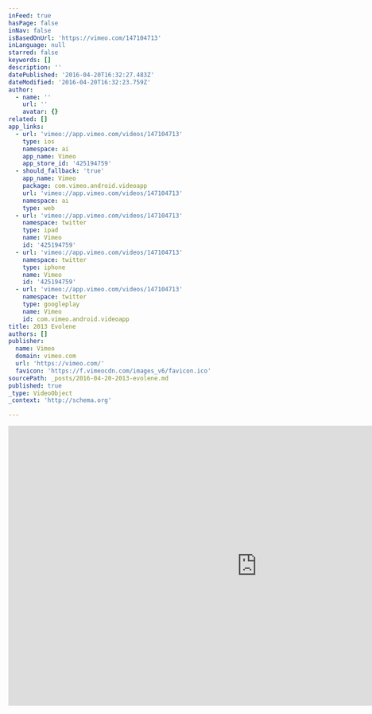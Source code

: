 ```yaml
---
inFeed: true
hasPage: false
inNav: false
isBasedOnUrl: 'https://vimeo.com/147104713'
inLanguage: null
starred: false
keywords: []
description: ''
datePublished: '2016-04-20T16:32:27.483Z'
dateModified: '2016-04-20T16:32:23.759Z'
author:
  - name: ''
    url: ''
    avatar: {}
related: []
app_links:
  - url: 'vimeo://app.vimeo.com/videos/147104713'
    type: ios
    namespace: ai
    app_name: Vimeo
    app_store_id: '425194759'
  - should_fallback: 'true'
    app_name: Vimeo
    package: com.vimeo.android.videoapp
    url: 'vimeo://app.vimeo.com/videos/147104713'
    namespace: ai
    type: web
  - url: 'vimeo://app.vimeo.com/videos/147104713'
    namespace: twitter
    type: ipad
    name: Vimeo
    id: '425194759'
  - url: 'vimeo://app.vimeo.com/videos/147104713'
    namespace: twitter
    type: iphone
    name: Vimeo
    id: '425194759'
  - url: 'vimeo://app.vimeo.com/videos/147104713'
    namespace: twitter
    type: googleplay
    name: Vimeo
    id: com.vimeo.android.videoapp
title: 2013 Evolene
authors: []
publisher:
  name: Vimeo
  domain: vimeo.com
  url: 'https://vimeo.com/'
  favicon: 'https://f.vimeocdn.com/images_v6/favicon.ico'
sourcePath: _posts/2016-04-20-2013-evolene.md
published: true
_type: VideoObject
_context: 'http://schema.org'

---
```

<iframe src="https://cdn.embedly.com/widgets/media.html?src=https%3A%2F%2Fplayer.vimeo.com%2Fvideo%2F147104713&amp;url=https%3A%2F%2Fvimeo.com%2F147104713&amp;image=http%3A%2F%2Fi.vimeocdn.com%2Fvideo%2F545683909_1280.jpg&amp;key=b7d04c9b404c499eba89ee7072e1c4f7&amp;type=text%2Fhtml&amp;schema=vimeo" width="1000" height="563" scrolling="no" frameborder="0" allowfullscreen="" style=""></iframe>